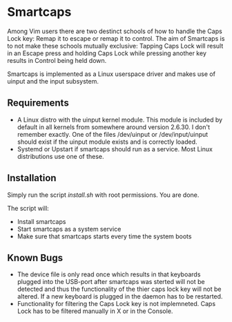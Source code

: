 Smartcaps 
========= 

Among Vim users there are two destinct schools of how to handle the Caps Lock
key: Remap it to escape or remap it to control.  The aim of Smartcaps is to not
make these schools mutually exclusive: Tapping Caps Lock will result in an
Escape press and holding Caps Lock while pressing another key results in
Control being held down.

Smartcaps is implemented as a Linux userspace driver and makes use of uinput
and the input subsystem.

Requirements 
------------
* A Linux distro with the uinput kernel module. This module is included by
  default in all kernels from somewhere around version 2.6.30. I don't remember
  exactly. One of the files /dev/uinput or /dev/input/uinput should exist if
  the uinput module exists and is correctly loaded.
* Systemd or Upstart if smartcaps should run as a service. Most Linux
  distributions use one of these.

Installation
------------
Simply run the script _install.sh_ with root permissions. You are done. 

The script will:
- Install smartcaps
- Start smartcaps as a system service
- Make sure that smartcaps starts every time the system boots

Known Bugs
----------
- The device file is only read once which results in that keyboards plugged into 
the USB-port after smartcaps was sterted will not be detected and thus 
the functionality of the thier caps lock key will not be altered. If a new
keyboard is plugged in the daemon has to be restarted.
- Functionality for filtering the Caps Lock key is not implemneted. Caps
Lock has to be filtered manually in X or in the Console. 
